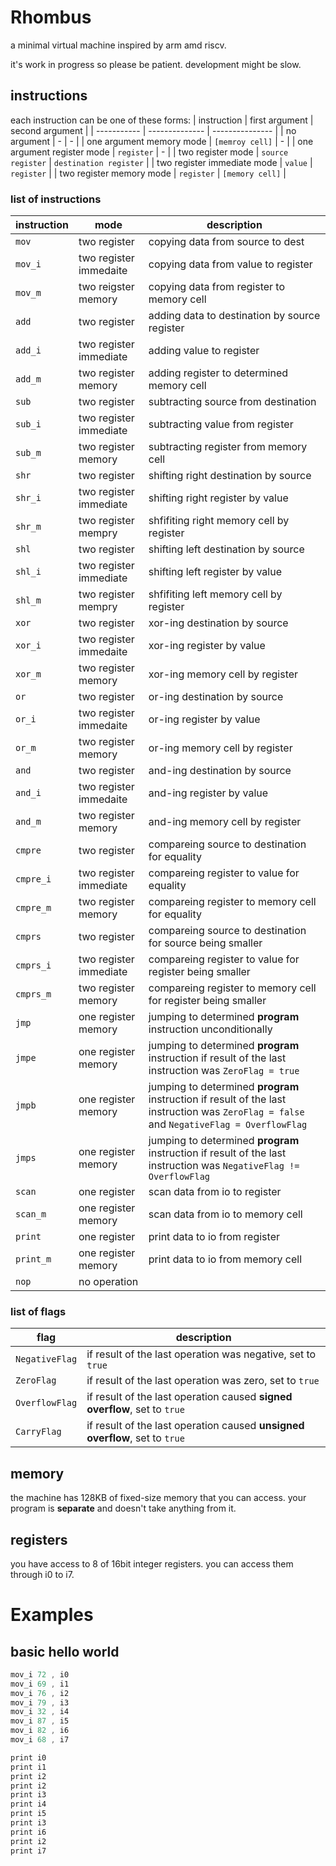 # Rhombus
a minimal virtual machine inspired by arm amd riscv.

it's work in progress so please be patient. development might be slow.

## instructions

each instruction can be one of these forms:
| instruction | first argument | second argument |
| ----------- | -------------- | --------------- |
| no argument | - | - |
| one argument memory mode | `[memroy cell]` | - |
| one argument register mode | `register` | - |
| two register mode | `source register` | `destination register` |
| two register immediate mode | `value` | `register` |
| two register memory mode | `register` | `[memory cell]` |

### list of instructions

| instruction | mode | description |
| ----------- | ---- | ----------- |
| `mov` | two register | copying data from source to dest |
| `mov_i` | two register immedaite | copying data from value to register |
| `mov_m` | two reigster memory | copying data from register to memory cell |
| `add` | two register | adding data to destination by source register |
| `add_i` | two register immediate | adding value to register |
| `add_m` | two register memory | adding register to determined memory cell |
| `sub` | two register | subtracting source from destination |
| `sub_i` | two register immediate | subtracting value from register |
| `sub_m` | two register memory | subtracting register from memory cell |
| `shr` | two register | shifting right destination by source |
| `shr_i` | two register immediate | shifting right register by value |
| `shr_m` | two register mempry | shfifiting right memory cell by register |
| `shl` | two register | shifting left destination by source |
| `shl_i` | two register immediate | shifting left register by value |
| `shl_m` | two register mempry | shfifiting left memory cell by register |
| `xor` | two register | xor-ing destination by source |
| `xor_i` | two register immedaite | xor-ing register by value |
| `xor_m` | two register memory | xor-ing memory cell by register |
| `or` | two register | or-ing destination by source |
| `or_i` | two register immedaite | or-ing register by value |
| `or_m` | two register memory | or-ing memory cell by register |
| `and` | two register | and-ing destination by source |
| `and_i` | two register immedaite | and-ing register by value |
| `and_m` | two register memory | and-ing memory cell by register |
| `cmpre` | two register | compareing source to destination for equality |
| `cmpre_i` | two register immediate | compareing register to value for equality |
| `cmpre_m` | two register memory | compareing register to memory cell for equality |
| `cmprs` | two register | compareing source to destination for source being smaller |
| `cmprs_i` | two register immediate | compareing register to value for register being smaller |
| `cmprs_m` | two register memory | compareing register to memory cell for register being smaller |
| `jmp` | one register memory | jumping to determined **program** instruction unconditionally |
| `jmpe` | one register memory | jumping to determined **program** instruction if result of the last instruction was `ZeroFlag = true` |
| `jmpb` | one register memory | jumping to determined **program** instruction if result of the last instruction was `ZeroFlag = false` and `NegativeFlag = OverflowFlag` |
| `jmps` | one register memory | jumping to determined **program** instruction if result of the last instruction was `NegativeFlag != OverflowFlag` |
| `scan` | one register | scan data from io to register |
| `scan_m` | one register memory | scan data from io to memory cell |
| `print` | one register | print data to io from register |
| `print_m` | one register memory | print data to io from memory cell |
| `nop` | no operation |

### list of flags 

| flag | description |
| ---- | ----------- |
| `NegativeFlag` | if result of the last operation was negative, set to `true` |
| `ZeroFlag` | if result of the last operation was zero, set to `true` |
| `OverflowFlag` | if result of the last operation caused **signed overflow**, set to `true` |
| `CarryFlag` | if result of the last operation caused **unsigned overflow**, set to `true` |

## memory

the machine has 128KB of fixed-size memory that you can access. your program is **separate** and doesn't take anything from it.

## registers

you have access to 8 of 16bit integer registers. you can access them through i0 to i7.

# Examples

## basic hello world

```asm
mov_i 72 , i0
mov_i 69 , i1
mov_i 76 , i2
mov_i 79 , i3
mov_i 32 , i4
mov_i 87 , i5
mov_i 82 , i6
mov_i 68 , i7

print i0
print i1
print i2
print i2
print i3
print i4
print i5
print i3
print i6
print i2
print i7
```
